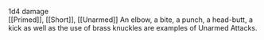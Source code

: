 1d4 damage<br>[[Primed]], [[Short]], [[Unarmed]]
An elbow, a bite, a punch, a head-butt, a kick as well as the use of brass knuckles are examples of Unarmed Attacks.